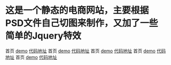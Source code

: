 # 这是一个静态的电商网站，主要根据PSD文件自己切图来制作，又加了一些简单的Jquery特效

首页
[demo](http://lirahalu.github.io/ec) [代码地址](https://github.com/lirahalu/ec/blob/master/index.html)
首页
[demo](http://lirahalu.github.io/ec) [代码地址](https://github.com/lirahalu/ec/blob/master/index.html)
首页
[demo](http://lirahalu.github.io/ec) [代码地址](https://github.com/lirahalu/ec/blob/master/index.html)
首页
[demo](http://lirahalu.github.io/ec) [代码地址](https://github.com/lirahalu/ec/blob/master/index.html)
首页
[demo](http://lirahalu.github.io/ec) [代码地址](https://github.com/lirahalu/ec/blob/master/index.html)
